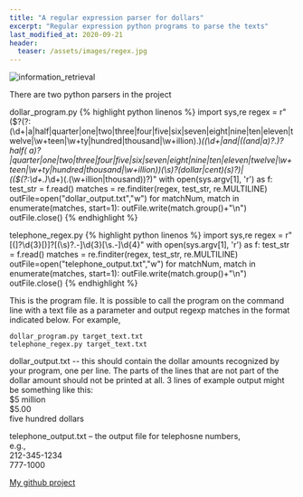 ```yaml
---
title: "A regular expression parser for dollars"
excerpt: "Regular expression python programs to parse the texts"
last_modified_at: 2020-09-21
header:
  teaser: /assets/images/regex.jpg
---
```

![information_retrieval]({{site.url}}{{site.baseurl}}/assets/images/regex.jpg)


There are two python parsers in the project

dollar_program.py
{% highlight python linenos %}
import sys,re 
regex = r"(\$?(?:(\d+|a|half|quarter|one|two|three|four|five|six|seven|eight|nine|ten|eleven|twelve|\w+teen|\w+ty|hundred|thousand|\w+illion).)*((\d+|and|((and|a)?.)?half( a)?|quarter|one|two|three|four|five|six|seven|eight|nine|ten|eleven|twelve|\w+teen|\w+ty|hundred|thousand|\w+illion))(\s)?(dollar|cent)(s)?)|((\$(?:\d+.)*\d+)(.(\w+illion|thousand))?)"
with open(sys.argv[1], 'r') as f:
    test_str = f.read()
matches = re.finditer(regex, test_str, re.MULTILINE)
outFile=open("dollar_output.txt","w")
for matchNum, match in enumerate(matches, start=1):
    outFile.write(match.group()+"\n")
outFile.close()
{% endhighlight %}

telephone_regex.py
{% highlight python linenos %}
import sys,re 
regex = r"[(]?\d{3}[)]?[(\s)?.-]\d{3}[\s.-]\d{4}"
with open(sys.argv[1], 'r') as f:
    test_str = f.read()
matches = re.finditer(regex, test_str, re.MULTILINE)
outFile=open("telephone_output.txt","w")
for matchNum, match in enumerate(matches, start=1):
    outFile.write(match.group()+"\n")
outFile.close()
{% endhighlight %}


This is the program file. It is possible to call the program on the command line with a text file as a parameter and output regexp matches in the format indicated below. For example,

    dollar_program.py target_text.txt  
    telephone_regex.py target_text.txt

dollar_output.txt -- this should contain the dollar amounts recognized by your program, one per line. The parts of the lines that are not part of the dollar amount should not be printed at all. 3 lines of example output might be something like this:\
$5 million\
$5.00\
five hundred dollars

telephone_output.txt – the output file for telephosne numbers,\
  e.g.,\
  212-345-1234\
  777-1000


[My github project](https://github.com/cyberzzhhss/regex_parser)
